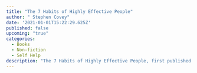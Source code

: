 ```yaml
---
title: "The 7 Habits of Highly Effective People"
author: " Stephen Covey"
date: '2021-01-01T15:22:29.625Z'
published: false
upcoming: "true"
categories:
  - Books
  - Non-fiction
  - Self Help
description: "The 7 Habits of Highly Effective People, first published in 1989, is a business and self-help book written by Stephen Covey. "
---
```



